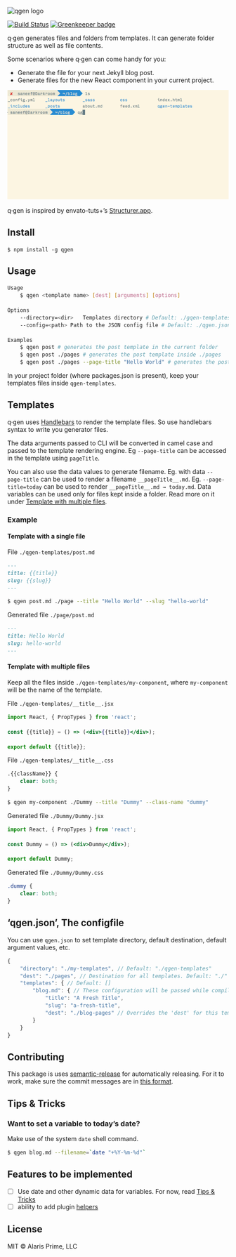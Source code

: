 ![qgen logo](https://cdn.rawgit.com/alarisprime/qgen/master/media/qgen-logo.svg)

[![Build Status](https://travis-ci.org/alarisprime/qgen.svg?branch=master)](https://travis-ci.org/alarisprime/qgen) [![Greenkeeper badge](https://badges.greenkeeper.io/alarisprime/qgen.svg)](https://greenkeeper.io/)

q·gen generates files and folders from templates. It can generate folder structure as well as file contents.

Some scenarios where q·gen can come handy for you:

- Generate the file for your next Jekyll blog post.
- Generate files for the new React component in your current project.

![](/media/qgen-example-usge.gif)

q·gen is inspired by envato-tuts+’s [Structurer.app](https://code.tutsplus.com/articles/free-mac-utility-app-structurer--net-17153).

## Install

	$ npm install -g qgen

## Usage

```bash
Usage
	$ qgen <template name> [dest] [arguments] [options]

Options
	--directory=<dir>	Templates directory # Default: ./gqen-templates
	--config=<path>	Path to the JSON config file # Default: ./qgen.json

Examples
	$ qgen post # generates the post template in the current folder
	$ qgen post ./pages # generates the post template inside ./pages
	$ qgen post ./pages --page-title "Hello World" # generates the post template in inside ./pages with data field pageTitle="Hello World" to the template rendering engine
```

In your project folder (where packages.json is present), keep your templates files inside `qgen-templates`.

## Templates

q·gen uses [Handlebars](http://handlebarsjs.com) to render the template files. So use handlebars syntax to write you generator files.

The data arguments passed to CLI will be converted in camel case and passed to the template rendering engine. Eg `--page-title` can be accessed in the template using `pageTitle`.

You can also use the data values to generate filename. Eg. with data `--page-title` can be used to render a filename `__pageTitle__.md`. Eg. `--page-title=today` can be used to render `__pageTitle__.md → today.md`. Data variables can be used only for files kept inside a folder. Read more on it under [Template with multiple files](#template-with-multiple-files).

### Example

#### Template with a single file

File `./qgen-templates/post.md`

```markdown
---
title: {{title}}
slug: {{slug}}
---

```

```bash
$ qgen post.md ./page --title "Hello World" --slug "hello-world"
```

Generated file `./page/post.md`
```markdown
---
title: Hello World
slug: hello-world
---

```

#### Template with multiple files

Keep all the files inside `./qgen-templates/my-component`, where `my-component` will be the name of the template.

File `./qgen-templates/__title__.jsx`

```jsx
import React, { PropTypes } from 'react';

const {{title}} = () => (<div>{{title}}</div>);

export default {{title}};

```

File `./qgen-templates/__title__.css`

```css
.{{className}} {
	clear: both;
}

```

```bash
$ qgen my-component ./Dummy --title "Dummy" --class-name "dummy"
```

Generated file `./Dummy/Dummy.jsx`
```jsx
import React, { PropTypes } from 'react';

const Dummy = () => (<div>Dummy</div>);

export default Dummy;

```

Generated file `./Dummy/Dummy.css`
```css
.dummy {
	clear: both;
}

```

## ‘qgen.json’, The configfile

You can use `qgen.json` to set template directory, default destination, default argument values, etc.

```javascript
{
	"directory": "./my-templates", // Default: "./qgen-templates"
	"dest": "./pages", // Destination for all templates. Default: "./"
	"templates": { // Default: []
		"blog.md": { // These configuration will be passed while compiling template 'blog.md'
			"title": "A Fresh Title",
			"slug": "a-fresh-title",
			"dest": "./blog-pages" // Overrides the 'dest' for this template. Default: undefined
		}
	}
}
```

## Contributing

This package is uses [semantic-release](https://github.com/semantic-release/semantic-release) for automatically releasing. For it to work, make sure the commit messages are in [this format](https://github.com/semantic-release/semantic-release#default-commit-message-format).

## Tips & Tricks

### Want to set a variable to today’s date?

Make use of the system `date` shell command.

```bash
$ qgen blog.md --filename=`date "+%Y-%m-%d"`
```

## Features to be implemented

- [ ] Use date and other dynamic data for variables. For now, read [Tips & Tricks](#tips--tricks)
- [ ] ability to add plugin [helpers](http://handlebarsjs.com/expressions.html#helpers)

## License

MIT © Alaris Prime, LLC

